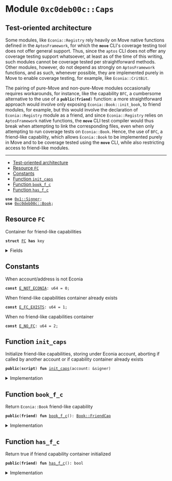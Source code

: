 
<a name="0xc0deb00c_Caps"></a>

# Module `0xc0deb00c::Caps`


<a name="@Test-oriented_architecture_0"></a>

## Test-oriented architecture


Some modules, like <code>Econia::Registry</code> rely heavily on Move native
functions defined in the <code>AptosFramework</code>, for which the <code><b>move</b></code>
CLI's coverage testing tool does not offer general support. Thus,
since the <code>aptos</code> CLI does not offer any coverage testing support
whatsoever, at least as of the time of this writing, such modules
cannot be coverage tested per straightforward methods. Other
modules, however, do not depend as strongly on <code>AptosFramework</code>
functions, and as such, whenever possible, they are implemented
purely in Move to enable coverage testing, for example, like
<code>Econia::CritBit</code>.

The pairing of pure-Move and non-pure-Move modules occasionally
requires workarounds, for instance, like the capability <code>BFC</code>, a
cumbersome alternative to the use of a <code><b>public</b>(<b>friend</b>)</code> function: a
more straightforward approach would involve only exposing
<code>Econia::Book::init_book</code>, to friend modules, for example, but this
would involve the declaration of <code>Econia::Registry</code> module as a
friend, and since <code>Econia::Registry</code> relies on <code>AptosFramework</code>
native functions, the <code><b>move</b></code> CLI test compiler would thus break when
attempting to link the corresponding files, even when only
attempting to run coverage tests on <code>Econia::Book</code>. Hence, the use
of <code>BFC</code>, a friend-like capability, which allows <code>Econia::Book</code> to
be implemented purely in Move and to be coverage tested using the
<code><b>move</b></code> CLI, while also restricting access to friend-like modules.

---


-  [Test-oriented architecture](#@Test-oriented_architecture_0)
-  [Resource `FC`](#0xc0deb00c_Caps_FC)
-  [Constants](#@Constants_1)
-  [Function `init_caps`](#0xc0deb00c_Caps_init_caps)
-  [Function `book_f_c`](#0xc0deb00c_Caps_book_f_c)
-  [Function `has_f_c`](#0xc0deb00c_Caps_has_f_c)


<pre><code><b>use</b> <a href="../../../build/MoveStdlib/docs/Signer.md#0x1_Signer">0x1::Signer</a>;
<b>use</b> <a href="Book.md#0xc0deb00c_Book">0xc0deb00c::Book</a>;
</code></pre>



<a name="0xc0deb00c_Caps_FC"></a>

## Resource `FC`

Container for friend-like capabilities


<pre><code><b>struct</b> <a href="Caps.md#0xc0deb00c_Caps_FC">FC</a> <b>has</b> key
</code></pre>



<details>
<summary>Fields</summary>


<dl>
<dt>
<code>b: <a href="Book.md#0xc0deb00c_Book_FriendCap">Book::FriendCap</a></code>
</dt>
<dd>
 <code>Econia::Book</code> capability
</dd>
</dl>


</details>

<a name="@Constants_1"></a>

## Constants


<a name="0xc0deb00c_Caps_E_NOT_ECONIA"></a>

When account/address is not Econia


<pre><code><b>const</b> <a href="Caps.md#0xc0deb00c_Caps_E_NOT_ECONIA">E_NOT_ECONIA</a>: u64 = 0;
</code></pre>



<a name="0xc0deb00c_Caps_E_FC_EXISTS"></a>

When friend-like capabilities container already exists


<pre><code><b>const</b> <a href="Caps.md#0xc0deb00c_Caps_E_FC_EXISTS">E_FC_EXISTS</a>: u64 = 1;
</code></pre>



<a name="0xc0deb00c_Caps_E_NO_FC"></a>

When no friend-like capabilities container


<pre><code><b>const</b> <a href="Caps.md#0xc0deb00c_Caps_E_NO_FC">E_NO_FC</a>: u64 = 2;
</code></pre>



<a name="0xc0deb00c_Caps_init_caps"></a>

## Function `init_caps`

Initialize friend-like capabilities, storing under Econia
account, aborting if called by another account or if capability
container already exists


<pre><code><b>public</b>(<b>script</b>) <b>fun</b> <a href="Caps.md#0xc0deb00c_Caps_init_caps">init_caps</a>(account: &signer)
</code></pre>



<details>
<summary>Implementation</summary>


<pre><code><b>public</b>(<b>script</b>) <b>fun</b> <a href="Caps.md#0xc0deb00c_Caps_init_caps">init_caps</a>(
    account: &signer
) {
    <b>let</b> addr = s_a_o(account); // Get signer <b>address</b>
    <b>assert</b>!(addr == @Econia, <a href="Caps.md#0xc0deb00c_Caps_E_NOT_ECONIA">E_NOT_ECONIA</a>); // Assert Econia signer
    // Assert <b>friend</b>-like capabilities container does not yet exist
    <b>assert</b>!(!<b>exists</b>&lt;<a href="Caps.md#0xc0deb00c_Caps_FC">FC</a>&gt;(addr), <a href="Caps.md#0xc0deb00c_Caps_E_FC_EXISTS">E_FC_EXISTS</a>);
    // Move <b>friend</b>-like capabilities container <b>to</b> Econia account
    <b>move_to</b>&lt;<a href="Caps.md#0xc0deb00c_Caps_FC">FC</a>&gt;(account, <a href="Caps.md#0xc0deb00c_Caps_FC">FC</a>{b: b_g_f_c(account)});
}
</code></pre>



</details>

<a name="0xc0deb00c_Caps_book_f_c"></a>

## Function `book_f_c`

Return <code>Econia::Book</code> friend-like capability


<pre><code><b>public</b>(<b>friend</b>) <b>fun</b> <a href="Caps.md#0xc0deb00c_Caps_book_f_c">book_f_c</a>(): <a href="Book.md#0xc0deb00c_Book_FriendCap">Book::FriendCap</a>
</code></pre>



<details>
<summary>Implementation</summary>


<pre><code><b>public</b>(<b>friend</b>) <b>fun</b> <a href="Caps.md#0xc0deb00c_Caps_book_f_c">book_f_c</a>():
BFC
<b>acquires</b> <a href="Caps.md#0xc0deb00c_Caps_FC">FC</a> {
    <b>borrow_global</b>&lt;<a href="Caps.md#0xc0deb00c_Caps_FC">FC</a>&gt;(@Econia).b
}
</code></pre>



</details>

<a name="0xc0deb00c_Caps_has_f_c"></a>

## Function `has_f_c`

Return true if friend capability container initialized


<pre><code><b>public</b>(<b>friend</b>) <b>fun</b> <a href="Caps.md#0xc0deb00c_Caps_has_f_c">has_f_c</a>(): bool
</code></pre>



<details>
<summary>Implementation</summary>


<pre><code><b>public</b>(<b>friend</b>) <b>fun</b> <a href="Caps.md#0xc0deb00c_Caps_has_f_c">has_f_c</a>(): bool {<b>exists</b>&lt;<a href="Caps.md#0xc0deb00c_Caps_FC">FC</a>&gt;(@Econia)}
</code></pre>



</details>
